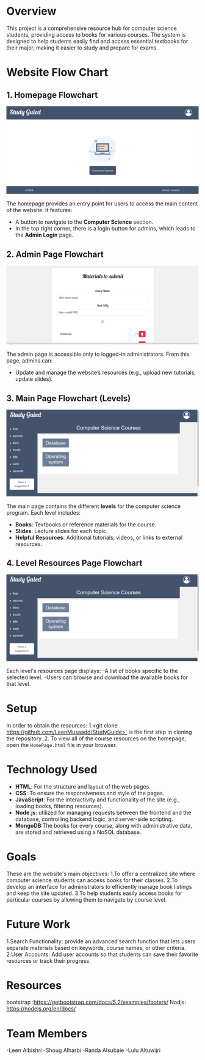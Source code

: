 # Overview
This project is a comprehensive resource hub for computer science students, providing access to books for various courses. The system is designed to help students easily find and access essential textbooks for their major, making it easier to study and prepare for exams.

# Website Flow Chart

## 1. Homepage Flowchart

![Home Page](ReadMePics/homePgae.png)

The homepage provides an entry point for users to access the main content of the website. It features:
- A button to navigate to the **Computer Science** section.
- In the top right corner, there is a login button for admins, which leads to the **Admin Login** page.

## 2. Admin Page Flowchart

![Admin Page](ReadMePics/addPage.png)

The admin page is accessible only to logged-in administrators. From this page, admins can:
- Update and manage the website’s resources (e.g., upload new tutorials, update slides).


## 3. Main Page Flowchart (Levels)

![Main Page](ReadMePics/mainPage.png)

The main page contains the different **levels** for the computer science program. Each level includes:
- **Books**: Textbooks or reference materials for the course.
- **Slides**: Lecture slides for each topic.
- **Helpful Resources**: Additional tutorials, videos, or links to external resources.

 ## 4. Level Resources Page Flowchart

 ![Main Page](ReadMePics/mainPage.png)

Each level's resources page displays:
-A list of books specific to the selected level.
-Users can browse and download the available books for that level.

# Setup

 In order to obtain the resources:
1.<git clone https://github.com/LeenMusaadd/StudyGuide>` is the first step in cloning the repository.
2. To view all of the course resources on the homepage, open the `HomePage.html` file in your browser.

# Technology Used

- **HTML**: For the structure and layout of the web pages.
- **CSS**:  To ensure the responsiveness and style of the pages.
- **JavaScript**:  For the interactivity and functionality of the site (e.g., loading books, filtering resources).
- **Node.js**: utilized for managing requests between the frontend and the database, controlling backend logic, and server-side scripting.
- **MongoDB**:The books for every course, along with administrative data, are stored and retrieved using a NoSQL database.

# Goals

These are the website's main objectives:
1.To offer a centralized site where computer science students can access books for their classes.
2.To develop an interface for administrators to efficiently manage book listings and keep the site updated.
3.To help students easily access books for particular courses by allowing them to navigate by course level.

# Future Work

1.Search Functionality: provide an advanced search function that lets users separate materials based on keywords, course names, or other criteria.
2.User Accounts: Add user accounts so that students can save their favorite resources or track their progress.

# Resources

bootstrap :https://getbootstrap.com/docs/5.2/examples/footers/
Nodjs: https://nodejs.org/en/docs/

# Team Members

-Leen  Albishri
-Shoug Alharbi
-Randa Alsubaie
-Lulu Altuwijri
